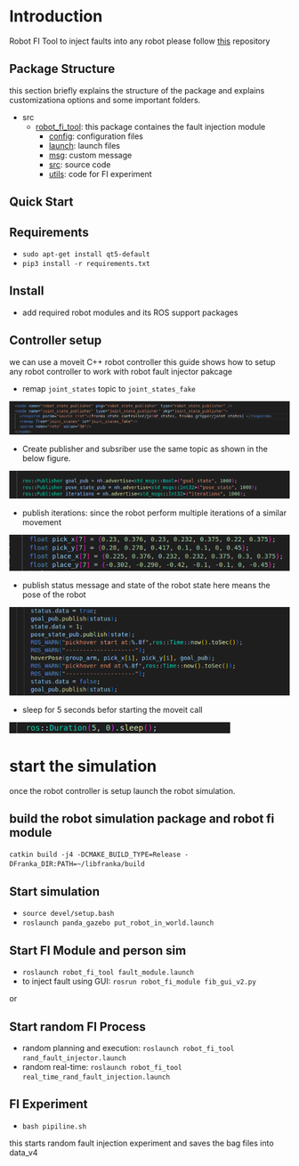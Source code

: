 # Introduction

Robot FI Tool to inject faults into any robot please follow [this](https://github.com/SHARATHbhushan/robot_fault_injector_block.git) repository 



## Package Structure

this section briefly explains the structure of the package and explains customizationa options and some important folders.

- src
  - [robot_fi_tool](src/robot_fi_tool/): this package containes the fault injection module
    - [config](src/robot_fi_tool/config/): configuration files
    - [launch](src/robot_fi_tool/launch/): launch files
    - [msg](src/robot_fi_tool/msg/): custom message
    - [src](src/robot_fi_tool/src/): source code
    - [utils](src/robot_fi_tool/utils/): code for FI experiment
  


## Quick Start

## Requirements
- `sudo apt-get install qt5-default`
- `pip3 install -r requirements.txt`

## Install
- add required robot modules and its ROS support packages


## Controller setup 
we can use a moveit C++ robot controller this guide shows how to setup any robot controller to work with robot fault injector pakcage

- remap `joint_states` topic to `joint_states_fake`

![Remap the topic](src/robot_fi_tool/images/remap_topic.png)

- Create publisher and subsriber use the same topic as shown in the below figure.

![Required publisher and subscriber](src/robot_fi_tool/images/pub_sub.png)


- publish iterations: since the robot perform multiple iterations of a similar movement

![Coordinates](src/robot_fi_tool/images/coordinates.png)

- publish status message and state of the robot state here means the pose of the robot

![message_publisher](src/robot_fi_tool/images/Screenshot%20from%202023-04-23%2023-28-24.png)

- sleep for 5 seconds befor starting the moveit call

![sleep](src/robot_fi_tool/images/sleep.png)



# start the simulation 

once the robot controller is setup launch the robot simulation.

## build the robot simulation package and robot fi module

`catkin build -j4 -DCMAKE_BUILD_TYPE=Release -DFranka_DIR:PATH=~/libfranka/build`

## Start simulation

- `source devel/setup.bash`
- `roslaunch panda_gazebo put_robot_in_world.launch`


## Start FI Module and person sim

- `roslaunch robot_fi_tool fault_module.launch`
- to inject fault using GUI: `rosrun robot_fi_module fib_gui_v2.py`

or 

## Start random FI Process

- random planning and execution: `roslaunch robot_fi_tool rand_fault_injector.launch`
- random real-time: `roslaunch robot_fi_tool real_time_rand_fault_injection.launch`


## FI Experiment

- `bash pipiline.sh`

this starts random fault injection experiment and saves the bag files into data_v4




